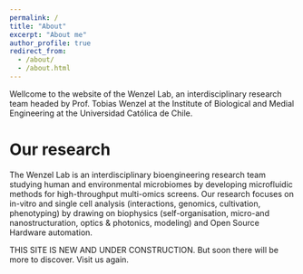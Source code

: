 ```yaml
---
permalink: /
title: "About"
excerpt: "About me"
author_profile: true
redirect_from: 
  - /about/
  - /about.html
---
```


Wellcome to the website of the Wenzel Lab, an interdisciplinary research team headed by Prof. Tobias Wenzel at the Institute of Biological and Medial Engineering at the Universidad Católica de Chile.

Our research
======
The Wenzel Lab is an interdisciplinary bioengineering research team studying human and environmental microbiomes by developing microfluidic methods for high-throughput multi-omics screens. Our research focuses on in-vitro and single cell analysis (interactions, genomics, cultivation, phenotyping) by drawing on biophysics (self-organisation, micro-and nanostructuration, optics & photonics, modeling) and Open Source Hardware automation.

THIS SITE IS NEW AND UNDER CONSTRUCTION.
But soon there will be more to discover. Visit us again.
